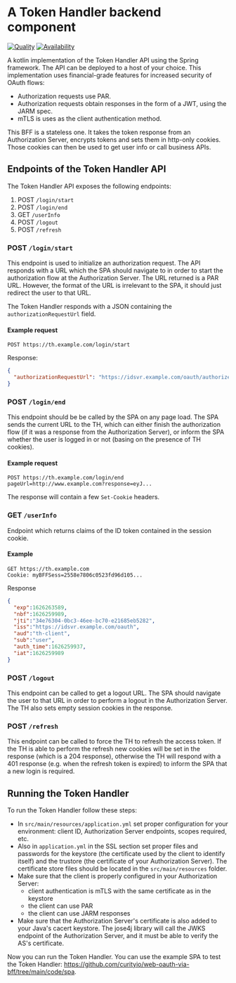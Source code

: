 # A Token Handler backend component

[![Quality](https://img.shields.io/badge/quality-experiment-red)](https://curity.io/resources/code-examples/status/)
[![Availability](https://img.shields.io/badge/availability-source-blue)](https://curity.io/resources/code-examples/status/)

A kotlin implementation of the Token Handler API using the Spring framework. The API can be deployed to a host of your choice. This implementation uses financial-grade features for increased security of OAuth flows:

- Authorization requests use PAR.
- Authorization requests obtain responses in the form of a JWT, using the JARM spec.
- mTLS is uses as the client authentication method.

This BFF is a stateless one. It takes the token response from an Authorization Server, encrypts tokens and sets them in http-only cookies. Those cookies can then be used to get user info or call business APIs.

## Endpoints of the Token Handler API

The Token Handler API exposes the following endpoints:

1. POST `/login/start`
2. POST `/login/end`
3. GET `/userInfo`
4. POST `/logout`
5. POST `/refresh`

### POST `/login/start`

This endpoint is used to initialize an authorization request. The API responds with a URL which the SPA should navigate to in order to start the authorization flow at the Authorization Server. The URL returned is a PAR URL. However, the format of the URL is irrelevant to the SPA, it should just redirect the user to that URL.

The Token Handler responds with a JSON containing the `authorizationRequestUrl` field.

#### Example request

`POST https://th.example.com/login/start`

Response:
```json
{
  "authorizationRequestUrl": "https://idsvr.example.com/oauth/authorize?client_id=bff_client&request_uri=urn:ietf:params:oauth:request_uri:c0...43"
}
```

### POST `/login/end`

This endpoint should be be called by the SPA on any page load. The SPA sends the current URL to the TH, which can either finish the authorization flow (if it was a response from the Authorization Server), or inform the SPA whether the user is logged in or not (basing on the presence of TH cookies).

#### Example request

```http
POST https://th.example.com/login/end
pageUrl=http://www.example.com?response=eyJ...
```

The response will contain a few `Set-Cookie` headers.

### GET `/userInfo`

Endpoint which returns claims of the ID token contained in the session cookie.

#### Example

```http
GET https://th.example.com
Cookie: myBFFSess=2558e7806c0523fd96d105...
```

Response

```json
{
  "exp":1626263589,
  "nbf":1626259989,
  "jti":"34e76304-0bc3-46ee-bc70-e21685eb5282",
  "iss":"https://idsvr.example.com/oauth",
  "aud":"th-client",
  "sub":"user",
  "auth_time":1626259937,
  "iat":1626259989
}
```

### POST `/logout`

This endpoint can be called to get a logout URL. The SPA should navigate the user to that URL in order to perform a logout in the Authorization Server. The TH also sets empty session cookies in the response.

### POST `/refresh`

This endpoint can be called to force the TH to refresh the access token. If the TH is able to perform the refresh new cookies will be set in the response (which is a 204 response), otherwise the TH will respond with a 401 response (e.g. when the refresh token is expired) to inform the SPA that a new login is required. 

## Running the Token Handler

To run the Token Handler follow these steps:

- In `src/main/resources/application.yml` set proper configuration for your environment: client ID, Authorization Server endpoints, scopes required, etc.
- Also in `application.yml` in the SSL section set proper files and passwords for the keystore (the certificate used by the client to identify itself) and the trustore (the certificate of your Authorization Server). The certificate store files should be located in the `src/main/resources` folder.
- Make sure that the client is properly configured in your Authorization Server:
   - client authentication is mTLS with the same certificate as in the keystore
   - the client can use PAR
   - the client can use JARM responses
- Make sure that the Authorization Server's certificate is also added to your Java's cacert keystore. The jose4j library will call the JWKS endpoint of the Authorization Server, and it must be able to verify the AS's certificate. 

Now you can run the Token Handler. You can use the example SPA to test the Token Handler: https://github.com/curityio/web-oauth-via-bff/tree/main/code/spa.

